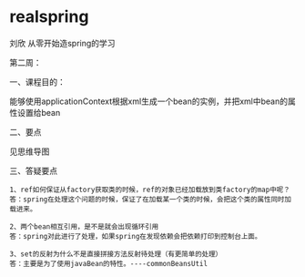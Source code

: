 # realspring
刘欣 从零开始造spring的学习


第二周：

一、课程目的：

能够使用applicationContext根据xml生成一个bean的实例，并把xml中bean的<property>属性设置给bean

二、要点

见思维导图



三、答疑要点

    1、ref如何保证从factory获取类的时候，ref的对象已经加载放到类factory的map中呢？
    答：spring在处理这个问题的时候，保证了在加载某一个类的时候，会把这个类的属性同时加载进来。
    
    2、两个bean相互引用，是不是就会出现循环引用
    答：spring对此进行了处理，如果spring在发现依赖会把依赖打印到控制台上面。
    
    3、set的反射为什么不是直接拼接方法反射待处理（有更简单的处理）　
    答：主要是为了使用javaBean的特性。----commonBeansUtil
    
    
    
        
    
      
        
                      
       
        
    
    